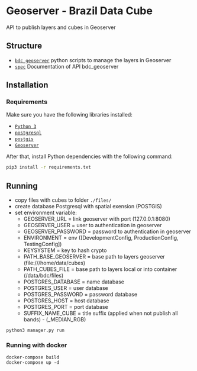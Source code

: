 # Geoserver - Brazil Data Cube
API to publish layers and cubes in Geoserver

## Structure

- [`bdc_geoserver`](./bdc_geoserver) python scripts to manage the layers in Geoserver
- [`spec`](./spec) Documentation of API bdc_geoserver

## Installation

### Requirements

Make sure you have the following libraries installed:

- [`Python 3`](https://www.python.org/)
- [`postgresql`](https://www.postgresql.org/download/)
- [`postgis`](https://postgis.net/)
- [`Geoserver`](http://geoserver.org/)

After that, install Python dependencies with the following command:

```bash
pip3 install -r requirements.txt
```

## Running

- copy files with cubes to folder `./files/`
- create database Postgresql with spatial exension (POSTGIS)
- set environment variable: 
  - GEOSERVER_URL = link geoserver with port (127.0.0.1:8080)
  - GEOSERVER_USER = user to authentication in geoserver
  - GEOSERVER_PASSWORD = password to authentication in geoserver
  - ENVIRONMENT = env ([DevelopmentConfig, ProductionConfig, TestingConfig])
  - KEYSYSTEM = key to hash crypto
  - PATH_BASE_GEOSERVER = base path to layers geoserver (file:///home/data/cubes)
  - PATH_CUBES_FILE = base path to layers local or into container (/data/bdc/files)
  - POSTGRES_DATABASE = name database
  - POSTGRES_USER = user database
  - POSTGRES_PASSWORD = password database
  - POSTGRES_HOST = host database
  - POSTGRES_PORT = port database
  - SUFFIX_NAME_CUBE = title suffix (applied when not publish all bands) - (_MEDIAN_RGB)

```
python3 manager.py run
```

### Running with docker
```
docker-compose build
docker-compose up -d
```
